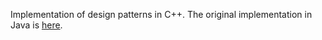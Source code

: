 Implementation of design patterns in C++. 
The original implementation in Java is [here](https://zhuanlan.zhihu.com/p/651451595).